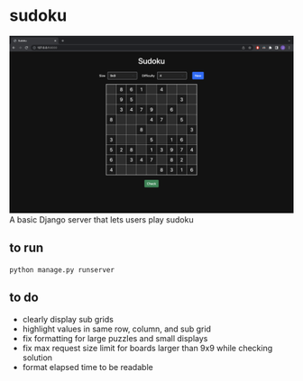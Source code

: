 # sudoku

![Preview images](https://github.com/jedwards1230/sudoku/blob/master/screenshot.png)
A basic Django server that lets users play sudoku


## to run
```
python manage.py runserver
```

## to do
* clearly display sub grids
* highlight values in same row, column, and sub grid
* fix formatting for large puzzles and small displays
* fix max request size limit for boards larger than 9x9 while checking solution
* format elapsed time to be readable
